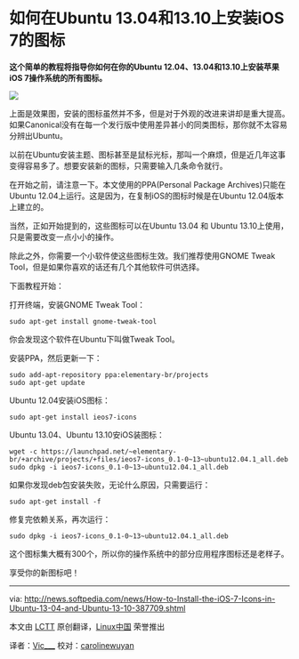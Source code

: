 如何在Ubuntu 13.04和13.10上安装iOS 7的图标
==================================

**这个简单的教程将指导你如何在你的Ubuntu 12.04、13.04和13.10上安装苹果iOS 7操作系统的所有图标。**

![](http://i1-news.softpedia-static.com/images/news2/How-to-Install-the-iOS-7-Icons-in-Ubuntu-13-04-and-Ubuntu-13-10-387709-2.jpg)

上面是效果图，安装的图标虽然并不多，但是对于外观的改进来讲却是重大提高。如果Canonical没有在每一个发行版中使用差异甚小的同类图标，那你就不太容易分辨出Ubuntu。

以前在Ubuntu安装主题、图标甚至是鼠标光标，那叫一个麻烦，但是近几年这事变得容易多了。想要安装新的图标，只需要输入几条命令就行。

在开始之前，请注意一下。本文使用的PPA(Personal Package Archives)只能在Ubuntu 12.04上运行。这是因为，在复制iOS的图标时候是在Ubuntu 12.04版本上建立的。

当然，正如开始提到的，这些图标可以在Ubuntu 13.04 和 Ubuntu 13.10上使用，只是需要改变一点小小的操作。

除此之外，你需要一个小软件使这些图标生效。我们推荐使用GNOME Tweak Tool，但是如果你喜欢的话还有几个其他软件可供选择。

下面教程开始：

打开终端，安装GNOME Tweak Tool：

    sudo apt-get install gnome-tweak-tool

你会发现这个软件在Ubuntu下叫做Tweak Tool。

安装PPA，然后更新一下：

    sudo add-apt-repository ppa:elementary-br/projects
    sudo apt-get update

Ubuntu 12.04安装iOS图标：

    sudo apt-get install ieos7-icons

Ubuntu 13.04、Ubuntu 13.10安iOS装图标：

    wget -c https://launchpad.net/~elementary-br/+archive/projects/+files/ieos7-icons_0.1-0~13~ubuntu12.04.1_all.deb
    sudo dpkg -i ieos7-icons_0.1-0~13~ubuntu12.04.1_all.deb

如果你发现deb包安装失败，无论什么原因，只需要运行：

    sudo apt-get install -f

修复完依赖关系，再次运行：

    sudo dpkg -i ieos7-icons_0.1-0~13~ubuntu12.04.1_all.deb


这个图标集大概有300个，所以你的操作系统中的部分应用程序图标还是老样子。

享受你的新图标吧！

---

via: http://news.softpedia.com/news/How-to-Install-the-iOS-7-Icons-in-Ubuntu-13-04-and-Ubuntu-13-10-387709.shtml

本文由 [LCTT](https://github.com/LCTT/TranslateProject) 原创翻译，[Linux中国](http://linux.cn/) 荣誉推出

译者：[Vic___](https://github.com/vic020) 校对：[carolinewuyan](https://github.com/carolinewuyan)
